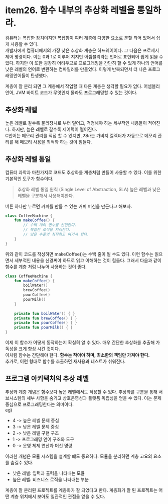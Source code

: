 # item26. 함수 내부의 추상화 레벨을 통일하라.
컴퓨터는 복잡한 장치이지만 복잡함이 여러 계층에 다양한 요소로 분할 되어 있어서 쉽게 사용할 수 있다.  
개발자에게 컴퓨터에서의 가장 낮은 추상화 계층은 하드웨어이다. 그 다음은 프로세서 제어 명령이다. 
이는 0과 1로 이루어 지지만 어셈블리라는 언어로 표현되어 쉽게 읽을 수 있다. 
하지만 이 또한 굉장히 어려우므로 프로그래밍을 간단히 할 수 있게 하나의 언어를 낮은 레벨의 언어로 변환하는 컴파일러를 만들었다.
이렇게 반복되면서 더 나은 프로그래밍언어들이 탄생했다.  

계층이 잘 분리 되면 그 계층에서 작업할 때 다른 계층은 생각할 필요가 없다. 어셈블리 언어, JVM 바이트 코드가 무엇인지 몰라도 프로그래밍할 수 있는 것이다.

## 추상화 레벨
높은 레벨로 갈수록 물리장치로 부터 멀어고, 걱정해야 하는 세부적인 내용들이 적어진다. 하지만, 높은 레벨로 갈수록 제어력이 떨어진다.  
C언어는 메모리 관리를 직접 할 수 있지만, 자바는 가비지 컬렉터가 자동으로 메모리 관리를 해 메모리 사용을 최적화 하는 것이 힘들다. 

## 추상화 레벨 통일
컴퓨터 과학과 마찬가지로 코드도 추상화를 계층처럼 만들어 사용할 수 있다. 이를 위한 기본적인 도구가 함수이다. 
> 추상화 레벨 통일 원칙 (Single Level of Abstraction, SLA)
> 높은 레벨과 낮은 레벨을 구분해서 사용해야한다.

버튼 하나만 누르면 커피를 만들 수 있는 커피 머신을 만든다고 해보자.
```kotlin
class CoffeeMachine {
    fun makeCoffee() {
        // 수백 개의 변수를 선언한다.
        // 복잡한 로직을 처리한다.
        // 낮은 수준의 최적화도 여기서 한다.
    }
}
```
위와 같이 코드를 작성하면 makeCoffee()는 수백 줄이 될 수도 있다. 이런 함수는 읽으면서 세부적인 내용을 신경써야 하므로 읽고 이해하는 것이 힘들다.
그래서 다음과 같이 함수를 계층 처럼 나누어 사용하는 것이 좋다.
```kotlin
class CoffeeMachine {
    fun makeCoffee() {
        boilWater()
        brewCoffee()
        pourCoffee()
        pourMilk()
    }
    
    private fun boilWater() { }
    private fun brewCoffee() { }
    private fun pourCoffee() { }
    private fun pourMilk() { }
}
```
이제 이 함수가 어떻게 동작하는지 확실히 알 수 있다. 매우 간단한 추상화를 추출해 가독성을 크게 향상 시킨 것이다.   
이처럼 함수는 간단해야 한다. **함수는 작아야 하며, 최소한의 책임만 가져야 한다.**  
추가로, 이런 형태로 함수를 추출하면 재사용과 테스트가 쉬워진다. 

## 프로그램 아키택처의 추상 레벨
추상화 계층 개념은 함수보다 높은 레벨에서도 적용할 수 있다. 
추상화를 구분을 통해 서브시스템의 세부 사항을 숨기고 상호운영성과 플랫폼 독립성을 얻을 수 있다. 
이는 문제 중심으로 프로그래밍한다는 의미이다.   
eg)
* 4 -> 높은 레벨 문제 중심
* 3 -> 낮은 레벨 문제 중심
* 2 -> 낮은 레벨 구현 구조
* 1 -> 프로그래밍 언어 구조와 도구
* 0 -> 운영 체제 연산과 머신 명령  

이러한 개념은 모듈 시스템을 설계할 떄도 중요하다. 모듈을 분리하면 계층 고요의 요소를 숨길수 있다. 
* 낮은 레벨: 입력과 출력을 나타내는 모듈
* 높은 레벨: 비즈니스 로직을 나타내는 부분

계층이 잘 분리된 프로젝트를 계층화가 잘 되었다고 한다. 계층화가 잘 된 프로젝트는 어떤 계층 위치에서 보아도 일관적인 관점을 얻을 수 있다.


